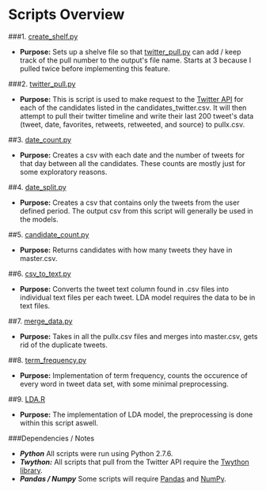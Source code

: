Scripts Overview
======
###1. [create_shelf.py](https://github.com/smortime/Honors_Thesis/blob/master/scripts/create_shelf.py)
- **Purpose:** Sets up a shelve file so that [twitter_pull.py](https://github.com/smortime/Honors_Thesis/blob/master/scripts/twitter_pull.py) can add / keep track of the pull number to the output's file name. Starts at 3 because I pulled twice before implementing this feature.

###2. [twitter_pull.py](https://github.com/smortime/Honors_Thesis/blob/master/scripts/twitter_pull.py)
- **Purpose:** This is script is used to make request to the [Twitter API](https://dev.twitter.com/rest/reference/get/statuses/user_timeline) for each of the candidates listed in the candidates_twitter.csv. It will then attempt to pull their twitter timeline and write their last 200 tweet's data (tweet, date, favorites, retweets, retweeted, and source) to pullx.csv.

##3. [date_count.py](https://github.com/smortime/Honors_Thesis/blob/master/scripts/date_count.py)
- **Purpose:** Creates a csv with each date and the number of tweets for that day between all the candidates. These counts are mostly just for some exploratory reasons.

##4. [date_split.py](https://github.com/smortime/Honors_Thesis/blob/master/scripts/date_split.py)
- **Purpose:** Creates a csv that contains only the tweets from the user defined period. The output csv from this script will generally be used in the models.

##5. [candidate_count.py](https://github.com/smortime/Honors_Thesis/blob/master/scripts/candidate_count.py)
- **Purpose:** Returns candidates with how many tweets they have in master.csv.

##6. [csv_to_text.py](https://github.com/smortime/Honors_Thesis/blob/master/scripts/csv_to_text.py)
- **Purpose:** Converts the tweet text column found in .csv files into individual text files per each tweet. LDA model requires the data to be in text files.

##7. [merge_data.py](https://github.com/smortime/Honors_Thesis/blob/master/scripts/merge_data.py)
- **Purpose:** Takes in all the pullx.csv files and merges into master.csv, gets rid of the duplicate tweets.

##8. [term_frequency.py](https://github.com/smortime/Honors_Thesis/blob/master/scripts/term_frequency.py)
- **Purpose:** Implementation of term frequency, counts the occurence of every word in tweet data set, with some minimal preprocessing.

##9. [LDA.R](https://github.com/smortime/Honors_Thesis/blob/master/scripts/LDA.R)
- **Purpose:** The implementation of LDA model, the preprocessing is done within this script aswell. 

###Dependencies / Notes
- **_Python_** All scripts were run using Python 2.7.6.
- **_Twython:_** All scripts that pull from the Twitter API require the [Twython library](https://github.com/ryanmcgrath/twython).
- **_Pandas / Numpy_** Some scripts will require [Pandas](http://pandas.pydata.org/) and [NumPy](http://www.numpy.org/).
